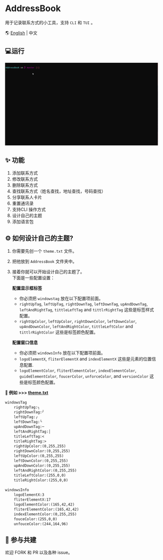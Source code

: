 # AddressBook

用于记录联系方式的小工具，支持 ``CLI`` 和 ``TUI`` 。  


🌎 [English](README.md) | 中文

## 💻运行
![screenshot](./screenshot.gif)

## ✨ 功能

1. 添加联系方式
2. 修改联系方式
3. 删除联系方式
4. 查找联系方式（姓名查找，地址查找，号码查找）
5. 分享联系人卡片
6. 重置通讯录
7. 支持CLI 操作方式
8. 设计自己的主题
9. 添加语言包

## ⚙️ 如何设计自己的主题?

1. 你需要先创一个 ``theme.txt`` 文件。
2. 把他放到 ``AddressBook`` 文件夹中。
3. 接着你就可以开始设计自己的主题了。  
   下面是一些配置设置：  

   **配置显示框标签**
   - 你必须把 ``windowstag`` 放在以下配置项前面。
   - ``rightUpTag``, ``leftUpTag``, ``rightDownTag``, ``leftDownTag``, ``upAndDownTag``, ``leftAndRightTag``, ``tittleLeftTag`` and ``tittlrRightTag`` 这些是标签样式配置。
   - ``rightUpColor``, ``leftUpColor``, ``rightDownColor``, ``leftDownColor``, ``upAndDownColor``, ``leftAndRightColor``, ``tittleLeftColor`` and ``tittlrRightColor`` 这些是标签颜色配置。  

   **配置窗口信息**
   - 你必须把 ``windowsInfo`` 放在以下配置项前面。
   - ``logoElementX``, ``fliterElementX`` and ``indexElementX`` 这些是元素的位置信息配置.
   - ``logoElementColor``, ``fliterElementColor``, ``indexElementColor``, ``guideElementColor``, ``foucerColor``, ``unforceColor``, and ``versionColor`` 这些是标签颜色配置。  

**📝 例如 >>> [theme.txt](theme.txt)**
```
windowsTag
    rightUpTag:╮
    rightDownTag:╯
    leftUpTag:╭
    leftDownTag:╰
    upAndDownTag:─
    leftAndRightTag:│
    titleLeftTag:<
    titleRightTag:>
    rightUpColor:(0,255,255)
    rightDownColor:(0,255,255)
    leftUpColor:(0,255,255)
    leftDownColor:(0,255,255)
    upAndDownColor:(0,255,255)
    leftAndRightColor:(0,255,255)
    titleLeftColor:(255,0,0)
    titleRightColor:(255,0,0)

windowsInfo
    logoElementX:3
    fliterElementX:17
    logoElementColor:(165,42,42)
    fliterElementColor:(165,42,42)
    indexElementColor:(0,255,255)
    fouceColor:(255,0,0)
    unfouceColor:(244,164,96)

```
## 🤝 参与共建
欢迎 FORK 和 PR 以及各种 issue。